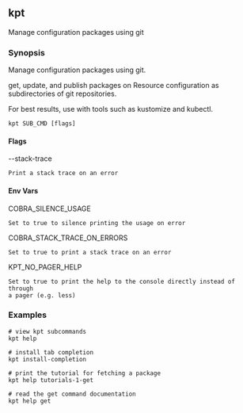## kpt

  Manage configuration packages using git

### Synopsis

  Manage configuration packages using git.

  get, update, and publish packages on Resource configuration as subdirectories of
  git repositories.

  For best results, use with tools such as kustomize and kubectl.

    kpt SUB_CMD [flags]

#### Flags

  --stack-trace
  
    Print a stack trace on an error

#### Env Vars

  COBRA_SILENCE_USAGE
  
    Set to true to silence printing the usage on error
    
  COBRA_STACK_TRACE_ON_ERRORS
  
    Set to true to print a stack trace on an error
    
  KPT_NO_PAGER_HELP

    Set to true to print the help to the console directly instead of through
    a pager (e.g. less)

### Examples

    # view kpt subcommands
    kpt help

    # install tab completion
    kpt install-completion
    
    # print the tutorial for fetching a package
    kpt help tutorials-1-get
    
    # read the get command documentation
    kpt help get
